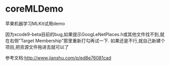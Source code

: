 # coreMLDemo
苹果机器学习MLKit试用demo

因为xcode9-beta目前的bug,如果提示GoogLeNetPlaces.h或其他文件找不到,就在右侧"Target Membership"那里重新打勾再试一下.
如果还是不行,就自己新建个项目,把资源文件拖进去就可以了

参考文档:http://www.jianshu.com/p/ed8e76081cad
